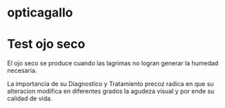 # opticagallo
# Test ojo seco

El ojo seco se produce cuando las lagrimas no logran generar la humedad necesaria.

La importancia de su Diagnostico y Tratamiento precoz radica en que su alteracion modifica en diferentes grados la agudeza visual y por ende su calidad de vida.
				

